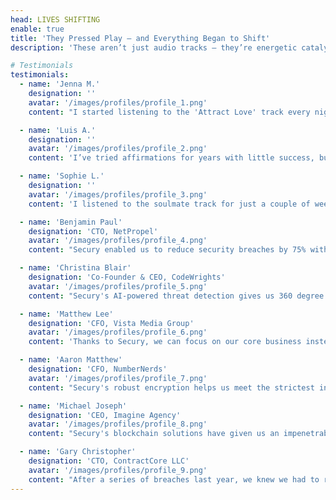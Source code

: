 ```yaml
---
head: LIVES SHIFTING
enable: true
title: 'They Pressed Play — and Everything Began to Shift'
description: 'These aren’t just audio tracks — they’re energetic catalysts. From attracting soulmate love and unexpected money, to experiencing deep inner calm and clarity, people around the world are using these audios to shift their reality in powerful ways. Read what real listeners have to say about the transformations they’ve experienced.'

# Testimonials
testimonials:
  - name: 'Jenna M.'
    designation: ''
    avatar: '/images/profiles/profile_1.png'
    content: "I started listening to the 'Attract Love' track every night before bed, and within a week I noticed a shift in how people were showing up in my life — including someone who now feels like a soulmate connection. It felt like the audio opened my heart in a way I didn’t realise was closed."

  - name: 'Luis A.'
    designation: ''
    avatar: '/images/profiles/profile_2.png'
    content: 'I’ve tried affirmations for years with little success, but these audios just hit differently. The afformations felt like they bypassed my doubt. Within two weeks of listening, I landed a freelance client that completely changed my financial situation.'

  - name: 'Sophie L.'
    designation: ''
    avatar: '/images/profiles/profile_3.png'
    content: 'I listened to the soulmate track for just a couple of weeks before reconnecting with someone from my past in a completely new way. It felt like the universe responded to my energy shift. We’re now building a relationship that feels aligned, supportive, and real.'

  - name: 'Benjamin Paul'
    designation: 'CTO, NetPropel'
    avatar: '/images/profiles/profile_4.png'
    content: "Secury enabled us to reduce security breaches by 75% with their real-time anomaly detection. Their team of security analysts also identified vulnerabilities we weren't aware of"

  - name: 'Christina Blair'
    designation: 'Co-Founder & CEO, CodeWrights'
    avatar: '/images/profiles/profile_5.png'
    content: "Secury's AI-powered threat detection gives us 360 degree protection we can count on."

  - name: 'Matthew Lee'
    designation: 'CFO, Vista Media Group'
    avatar: '/images/profiles/profile_6.png'
    content: 'Thanks to Secury, we can focus on our core business instead of worrying about security.'

  - name: 'Aaron Matthew'
    designation: 'CFO, NumberNerds'
    avatar: '/images/profiles/profile_7.png'
    content: "Secury's robust encryption helps us meet the strictest industry compliance standards."

  - name: 'Michael Joseph'
    designation: 'CEO, Imagine Agency'
    avatar: '/images/profiles/profile_8.png'
    content: "Secury's blockchain solutions have given us an impenetrable shield against cyber threats."

  - name: 'Gary Christopher'
    designation: 'CTO, ContractCore LLC'
    avatar: '/images/profiles/profile_9.png'
    content: "After a series of breaches last year, we knew we had to reinforce our cybersecurity measures. Secury's real-time anomaly detection and 24/7 security operations center enabled us to achieve proactive threat detection response."
---
```

